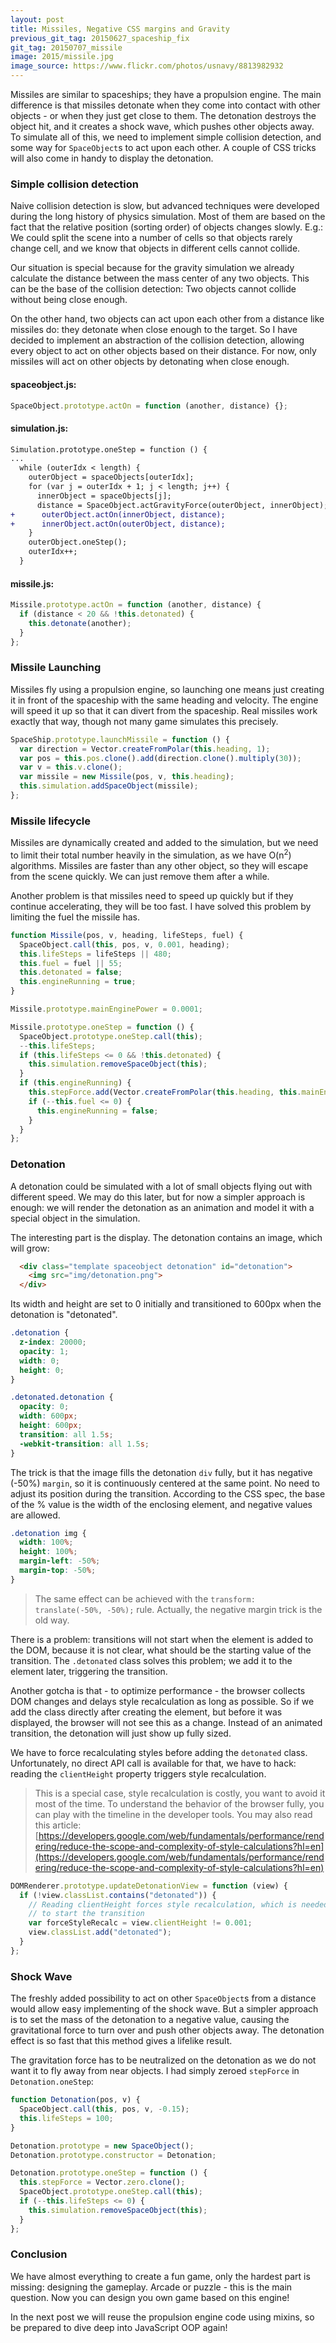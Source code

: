 ```yaml
---
layout: post
title: Missiles, Negative CSS margins and Gravity
previous_git_tag: 20150627_spaceship_fix
git_tag: 20150707_missile
image: 2015/missile.jpg
image_source: https://www.flickr.com/photos/usnavy/8813982932
---
```


Missiles are similar to spaceships; they have a propulsion engine. The main difference is that missiles detonate when they come into contact with other objects - or when they just get close to them. The detonation destroys the object hit, and it creates a shock wave, which pushes other objects away. To simulate all of this, we need to implement simple collision detection, and some way for `SpaceObject`s to act upon each other. A couple of CSS tricks will also come in handy to display the detonation.

### Simple collision detection

Naive collision detection is slow, but advanced techniques were developed during the long history of physics simulation. Most of them are based on the fact that the relative position (sorting order) of objects changes slowly. E.g.: We could split the scene into a number of cells so that objects rarely change cell, and we know that objects in different cells cannot collide.

Our situation is special because for the gravity simulation we already calculate the distance between the mass center of any two objects. This can be the base of the collision detection: Two objects cannot collide without being close enough.

On the other hand, two objects can act upon each other from a distance like missiles do: they detonate when close enough to the target. So I have decided to implement an abstraction of the collision detection, allowing every object to act on other objects based on their distance. For now, only missiles will act on other objects by detonating when close enough.

#### spaceobject.js:
```javascript
SpaceObject.prototype.actOn = function (another, distance) {};
```

#### simulation.js:
```diff
Simulation.prototype.oneStep = function () {
...
  while (outerIdx < length) {
    outerObject = spaceObjects[outerIdx];
    for (var j = outerIdx + 1; j < length; j++) {
      innerObject = spaceObjects[j];
      distance = SpaceObject.actGravityForce(outerObject, innerObject);
+      outerObject.actOn(innerObject, distance);
+      innerObject.actOn(outerObject, distance);
    }
    outerObject.oneStep();
    outerIdx++;
  }
```
#### missile.js:

```javascript
Missile.prototype.actOn = function (another, distance) {
  if (distance < 20 && !this.detonated) {
    this.detonate(another);
  }
};
```

### Missile Launching

Missiles fly using a propulsion engine, so launching one means just creating it in front of the spaceship with the same heading and velocity. The engine will speed it up so that it can divert from the spaceship. Real missiles work exactly that way, though not many game simulates this precisely.


```javascript
SpaceShip.prototype.launchMissile = function () {
  var direction = Vector.createFromPolar(this.heading, 1);
  var pos = this.pos.clone().add(direction.clone().multiply(30));
  var v = this.v.clone();
  var missile = new Missile(pos, v, this.heading);
  this.simulation.addSpaceObject(missile);
};
```

### Missile lifecycle

Missiles are dynamically created and added to the simulation, but we need to limit their total number heavily in the simulation, as we have O(n<sup>2</sup>) algorithms. Missiles are faster than any other object, so they will escape from the scene quickly. We can just remove them after a while.

Another problem is that missiles need to speed up quickly but if they continue accelerating, they will be too fast. I have solved this problem by limiting the fuel the missile has.

```javascript
function Missile(pos, v, heading, lifeSteps, fuel) {
  SpaceObject.call(this, pos, v, 0.001, heading);
  this.lifeSteps = lifeSteps || 480;
  this.fuel = fuel || 55;
  this.detonated = false;
  this.engineRunning = true;
}

Missile.prototype.mainEnginePower = 0.0001;

Missile.prototype.oneStep = function () {
  SpaceObject.prototype.oneStep.call(this);
  --this.lifeSteps;
  if (this.lifeSteps <= 0 && !this.detonated) {
    this.simulation.removeSpaceObject(this);
  }
  if (this.engineRunning) {
    this.stepForce.add(Vector.createFromPolar(this.heading, this.mainEnginePower));
    if (--this.fuel <= 0) {
      this.engineRunning = false;
    }
  }
};
```

### Detonation

A detonation could be simulated with a lot of small objects flying out with different speed. We may do this later, but for now a simpler approach is enough: we will render the detonation as an animation and model it with a special object in the simulation.

The interesting part is the display. The detonation contains an image, which will grow:

```html
  <div class="template spaceobject detonation" id="detonation">
    <img src="img/detonation.png">
  </div>
```

Its width and height are set to 0 initially and transitioned to 600px when the detonation is "detonated".

```css
.detonation {
  z-index: 20000;
  opacity: 1;
  width: 0;
  height: 0;
}

.detonated.detonation {
  opacity: 0;
  width: 600px;
  height: 600px;
  transition: all 1.5s;
  -webkit-transition: all 1.5s;
}
```

The trick is that the image fills the detonation `div` fully, but it has negative (-50%) `margin`, so it is continuously centered at the same point. No need to adjust its position during the transition. 
According to the CSS spec, the base of the % value is the width of the enclosing element, and negative values are allowed.
 
```css
.detonation img {
  width: 100%;
  height: 100%;
  margin-left: -50%;
  margin-top: -50%;
}
```

> The same effect can be achieved with the `transform: translate(-50%, -50%);` rule. Actually, the negative margin trick is the old way.

There is a problem: transitions will not start when the element is added to the DOM, because it is not clear, what should be the starting value of the transition. The `.detonated` class solves this problem; we add it to the element later, triggering the transition.

Another gotcha is that - to optimize performance - the browser collects DOM changes and delays style recalculation as long as possible. So if we add the class directly after creating the element, but before it was displayed, the browser will not see this as a change. Instead of an animated transition, the detonation will just show up fully sized.

We have to force recalculating styles before adding the `detonated` class. Unfortunately, no direct API call is available for that, we have to hack: reading the `clientHeight` property triggers style recalculation.

> This is a special case, style recalculation is costly, you want to avoid it most of the time. To understand the behavior of the browser fully, you can play with the timeline in the developer tools. You may also read this article: [https://developers.google.com/web/fundamentals/performance/rendering/reduce-the-scope-and-complexity-of-style-calculations?hl=en](https://developers.google.com/web/fundamentals/performance/rendering/reduce-the-scope-and-complexity-of-style-calculations?hl=en)

```javascript
DOMRenderer.prototype.updateDetonationView = function (view) {
  if (!view.classList.contains("detonated")) {
    // Reading clientHeight forces style recalculation, which is needed
    // to start the transition
    var forceStyleRecalc = view.clientHeight != 0.001;
    view.classList.add("detonated");
  }
};
```

### Shock Wave

The freshly added possibility to act on other `SpaceObject`s from a distance would allow easy implementing of the shock wave. But a simpler approach is to set the mass of the detonation to a negative value, causing the gravitational force to turn over and push other objects away. The detonation effect is so fast that this method gives a lifelike result.

The gravitation force has to be neutralized on the detonation as we do not want it to fly away from near objects. I had simply zeroed `stepForce` in `Detonation.oneStep`:


```javascript
function Detonation(pos, v) {
  SpaceObject.call(this, pos, v, -0.15);
  this.lifeSteps = 100;
}

Detonation.prototype = new SpaceObject();
Detonation.prototype.constructor = Detonation;

Detonation.prototype.oneStep = function () {
  this.stepForce = Vector.zero.clone();
  SpaceObject.prototype.oneStep.call(this);
  if (--this.lifeSteps <= 0) {
    this.simulation.removeSpaceObject(this);
  }
};
```

### Conclusion

We have almost everything to create a fun game, only the hardest part is missing: designing the gameplay. Arcade or puzzle - this is the main question. Now you can design you own game based on this engine!

In the next post we will reuse the propulsion engine code using mixins, so be prepared to dive deep into JavaScript OOP again!
